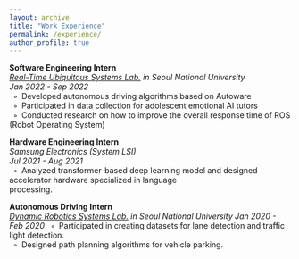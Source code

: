```yaml
---
layout: archive
title: "Work Experience"
permalink: /experience/
author_profile: true
---
```

**Software Engineering Intern**  
*[Real-Time Ubiquitous Systems Lab.](https://rubis.snu.ac.kr/) in Seoul National University*  
*Jan 2022 - Sep 2022*  
&ensp;◦&ensp;Developed autonomous driving algorithms based on Autoware  
&ensp;◦&ensp;Participated in data collection for adolescent emotional AI tutors  
&ensp;◦&ensp;Conducted research on how to improve the overall response time of ROS (Robot Operating System)  

**Hardware Engineering Intern**  
*Samsung Electronics (System LSI)*  
*Jul 2021 - Aug 2021*  
&ensp;◦&ensp;Analyzed transformer-based deep learning model and designed accelerator hardware specialized in language  
processing.  

**Autonomous Driving Intern**  
*[Dynamic Robotics Systems Lab.](http://dyros.snu.ac.kr/) in Seoul National University*
*Jan 2020 - Feb 2020*
&ensp;◦&ensp;Participated in creating datasets for lane detection and traffic light detection.  
&ensp;◦&ensp;Designed path planning algorithms for vehicle parking.  


